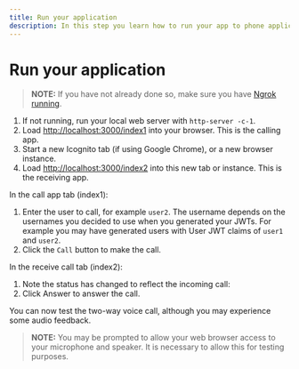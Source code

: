 ```yaml
---
title: Run your application
description: In this step you learn how to run your app to phone application.
---
```


# Run your application

> **NOTE:** If you have not already done so, make sure you have [Ngrok running](/client-sdk/tutorials/app-to-app/prerequisites#how-to-run-ngrok).

1. If not running, run your local web server with `http-server -c-1`.
2. Load [http://localhost:3000/index1](http://localhost:3000/index1) into your browser. This is the calling app.
3. Start a new Icognito tab (if using Google Chrome), or a new browser instance.
4. Load [http://localhost:3000/index2](http://localhost:3000/index2) into this new tab or instance. This is the receiving app.

In the call app tab (index1):

1. Enter the user to call, for example `user2`. The username depends on the usernames you decided to use when you generated your JWTs. For example you may have generated users with User JWT claims of `user1` and `user2`.
2. Click the `Call` button to make the call.

In the receive call tab (index2):

1. Note the status has changed to reflect the incoming call:
2. Click Answer to answer the call.

You can now test the two-way voice call, although you may experience some audio feedback.

> **NOTE:** You may be prompted to allow your web browser access to your microphone and speaker. It is necessary to allow this for testing purposes.
